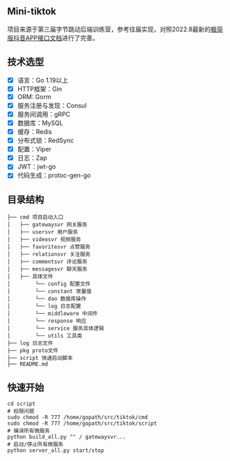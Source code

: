 ## Mini-tiktok
项目来源于第三届字节跳动后端训练营，参考往届实现，对照2022.8最新的[极简版抖音APP接口文档](https://apifox.com/apidoc/shared-09d88f32-0b6c-4157-9d07-a36d32d7a75c/api-50707523)进行了完善。

## 技术选型

- [x] 语言：Go 1.19以上
- [x] HTTP框架：Gin
- [x] ORM: Gorm
- [x] 服务注册与发现：Consul
- [x] 服务间调用：gRPC
- [x] 数据库：MySQL
- [x] 缓存：Redis
- [x] 分布式锁：RedSync
- [x] 配置：Viper
- [x] 日志：Zap
- [x] JWT：jwt-go
- [x] 代码生成：protoc-gen-go

## 目录结构

```
├── cmd 项目启动入口
│   ├── gatewaysvr 网关服务
│   ├── usersvr 用户服务
│   ├── videosvr 视频服务
│   ├── favoritesvr 点赞服务
│   ├── relationsvr 关注服务
│   ├── commentsvr 评论服务
│   ├── messagesvr 聊天服务
│   ├── 具体文件
│        └── config 配置文件
│        └── constant 常量值
│        └── dao 数据库操作
│        └── log 日志配置
│        └── middleware 中间件
│        └── response 响应
│        └── service 服务具体逻辑
│        └── utils 工具类
├── log 日志文件
├── pkg proto文件
├── script 快速启动脚本
├── README.md
```

## 快速开始

```shell
cd script
# 权限问题
sudo chmod -R 777 /home/gopath/src/tiktok/cmd
sudo chmod -R 777 /home/gopath/src/tiktok/script
# 编译所有微服务
python build_all.py "" / gatewaysvr...
# 启动/停止所有微服务
python server_all.py start/stop
```
